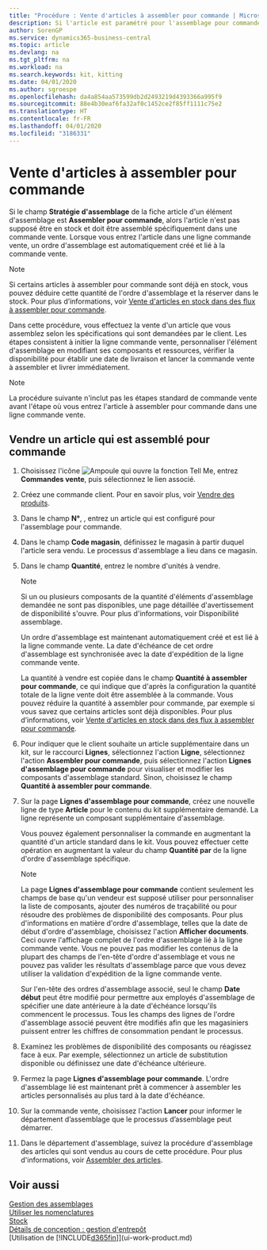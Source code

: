 ```yaml
---
title: "Procédure : Vente d'articles à assembler pour commande | Microsoft Docs"
description: Si l'article est paramétré pour l'assemblage pour commande, alors l'article ne devrait pas être en stock, et doit être assemblé spécifiquement à une commande vente. Lorsque vous entrez l'article dans une ligne commande vente, un ordre d'assemblage est automatiquement créé et lié à la commande vente.
author: SorenGP
ms.service: dynamics365-business-central
ms.topic: article
ms.devlang: na
ms.tgt_pltfrm: na
ms.workload: na
ms.search.keywords: kit, kitting
ms.date: 04/01/2020
ms.author: sgroespe
ms.openlocfilehash: da4a854aa573599db2d2493219d4393366a995f9
ms.sourcegitcommit: 88e4b30eaf6fa32af0c1452ce2f85ff1111c75e2
ms.translationtype: HT
ms.contentlocale: fr-FR
ms.lasthandoff: 04/01/2020
ms.locfileid: "3186331"
---
```

# <a name="sell-items-assembled-to-order"></a>Vente d'articles à assembler pour commande
Si le champ **Stratégie d'assemblage** de la fiche article d'un élément d'assemblage est **Assembler pour commande**, alors l'article n'est pas supposé être en stock et doit être assemblé spécifiquement dans une commande vente. Lorsque vous entrez l'article dans une ligne commande vente, un ordre d'assemblage est automatiquement créé et lié à la commande vente.  

> [!NOTE]  
>  Si certains articles à assembler pour commande sont déjà en stock, vous pouvez déduire cette quantité de l'ordre d'assemblage et la réserver dans le stock. Pour plus d’informations, voir [Vente d'articles en stock dans des flux à assembler pour commande](assembly-how-to-sell-assemble-to-order-items-and-inventory-items-together.md).  

Dans cette procédure, vous effectuez la vente d'un article que vous assemblez selon les spécifications qui sont demandées par le client. Les étapes consistent à initier la ligne commande vente, personnaliser l'élément d'assemblage en modifiant ses composants et ressources, vérifier la disponibilité pour établir une date de livraison et lancer la commande vente à assembler et livrer immédiatement.  

> [!NOTE]  
>  La procédure suivante n'inclut pas les étapes standard de commande vente avant l'étape où vous entrez l'article à assembler pour commande dans une ligne commande vente.  

## <a name="to-sell-an-item-that-is-assembled-to-order"></a>Vendre un article qui est assemblé pour commande  
1.  Choisissez l'icône ![Ampoule qui ouvre la fonction Tell Me](media/ui-search/search_small.png "Dites-moi ce que vous voulez faire"), entrez **Commandes vente**, puis sélectionnez le lien associé.  
2.  Créez une commande client. Pour en savoir plus, voir [Vendre des produits](sales-how-sell-products.md).  
3.  Dans le champ **N°**, , entrez un article qui est configuré pour l'assemblage pour commande.  
4.  Dans le champ **Code magasin**, définissez le magasin à partir duquel l'article sera vendu. Le processus d'assemblage a lieu dans ce magasin.  
5.  Dans le champ **Quantité**, entrez le nombre d'unités à vendre.  

    > [!NOTE]  
    >  Si un ou plusieurs composants de la quantité d'éléments d'assemblage demandée ne sont pas disponibles, une page détaillée d'avertissement de disponibilité s'ouvre. Pour plus d'informations, voir Disponibilité assemblage.  

    Un ordre d'assemblage est maintenant automatiquement créé et est lié à la ligne commande vente. La date d'échéance de cet ordre d'assemblage est synchronisée avec la date d'expédition de la ligne commande vente.  

    La quantité à vendre est copiée dans le champ **Quantité à assembler pour commande**, ce qui indique que d'après la configuration la quantité totale de la ligne vente doit être assemblée à la commande. Vous pouvez réduire la quantité à assembler pour commande, par exemple si vous savez que certains articles sont déjà disponibles. Pour plus d’informations, voir [Vente d'articles en stock dans des flux à assembler pour commande](assembly-how-to-sell-inventory-items-in-assemble-to-order-flows.md).  

6.  Pour indiquer que le client souhaite un article supplémentaire dans un kit, sur le raccourci **Lignes**, sélectionnez l'action **Ligne**, sélectionnez l'action **Assembler pour commande**, puis sélectionnez l'action **Lignes d'assemblage pour commande** pour visualiser et modifier les composants d'assemblage standard. Sinon, choisissez le champ **Quantité à assembler pour commande**.  
7.  Sur la page **Lignes d'assemblage pour commande**, créez une nouvelle ligne de type **Article** pour le contenu du kit supplémentaire demandé. La ligne représente un composant supplémentaire d'assemblage.  

    Vous pouvez également personnaliser la commande en augmentant la quantité d'un article standard dans le kit. Vous pouvez effectuer cette opération en augmentant la valeur du champ **Quantité par** de la ligne d'ordre d'assemblage spécifique.  

    > [!NOTE]  
    >  La page **Lignes d'assemblage pour commande** contient seulement les champs de base qu'un vendeur est supposé utiliser pour personnaliser la liste de composants, ajouter des numéros de traçabilité ou pour résoudre des problèmes de disponibilité des composants. Pour plus d'informations en matière d'ordre d'assemblage, telles que la date de début d'ordre d'assemblage, choisissez l'action **Afficher documents**. Ceci ouvre l'affichage complet de l'ordre d'assemblage lié à la ligne commande vente. Vous ne pouvez pas modifier les contenus de la plupart des champs de l'en-tête d'ordre d'assemblage et vous ne pouvez pas valider les résultats d'assemblage parce que vous devez utiliser la validation d'expédition de la ligne commande vente.  
    >   
    >  Sur l'en-tête des ordres d'assemblage associé, seul le champ **Date début** peut être modifié pour permettre aux employés d'assemblage de spécifier une date antérieure à la date d'échéance lorsqu'ils commencent le processus. Tous les champs des lignes de l'ordre d'assemblage associé peuvent être modifiés afin que les magasiniers puissent entrer les chiffres de consommation pendant le processus.  

8.  Examinez les problèmes de disponibilité des composants ou réagissez face à eux. Par exemple, sélectionnez un article de substitution disponible ou définissez une date d'échéance ultérieure.  
9. Fermez la page **Lignes d'assemblage pour commande**. L'ordre d'assemblage lié est maintenant prêt à commencer à assembler les articles personnalisés au plus tard à la date d'échéance.  
10. Sur la commande vente, choisissez l'action **Lancer** pour informer le département d’assemblage que le processus d’assemblage peut démarrer.  
11. Dans le département d'assemblage, suivez la procédure d'assemblage des articles qui sont vendus au cours de cette procédure. Pour plus d'informations, voir [Assembler des articles](assembly-how-to-assemble-items.md).  

## <a name="see-also"></a>Voir aussi  
[Gestion des assemblages](assembly-assemble-items.md)  
[Utiliser les nomenclatures](inventory-how-work-BOMs.md)  
[Stock](inventory-manage-inventory.md)  
[Détails de conception : gestion d'entrepôt](design-details-warehouse-management.md)  
[Utilisation de [!INCLUDE[d365fin](includes/d365fin_md.md)]](ui-work-product.md)
